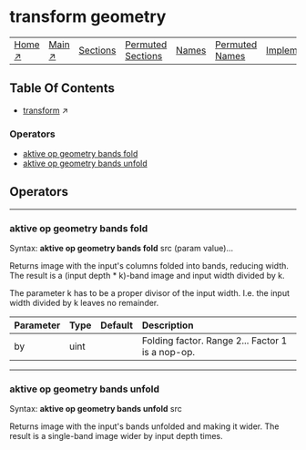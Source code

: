 # transform geometry

||||||||
|---|---|---|---|---|---|---|
|[Home ↗](../README.md)|[Main ↗](index.md)|[Sections](index.md#sectree)|[Permuted Sections](bypsections.md)|[Names](byname.md)|[Permuted Names](bypnames.md)|[Implementations](bylang.md)|

## Table Of Contents

  - [transform](transform.md) ↗


### Operators

 - [aktive op geometry bands fold](#op_geometry_bands_fold)
 - [aktive op geometry bands unfold](#op_geometry_bands_unfold)

## Operators

---
### <a name='op_geometry_bands_fold'></a> aktive op geometry bands fold

Syntax: __aktive op geometry bands fold__ src (param value)...

Returns image with the input's columns folded into bands, reducing width. The result is a (input depth * k)-band image and input width divided by k.

The parameter k has to be a proper divisor of the input width. I.e. the input width divided by k leaves no remainder.

|Parameter|Type|Default|Description|
|:---|:---|:---|:---|
|by|uint||Folding factor. Range 2... Factor 1 is a nop-op.|

---
### <a name='op_geometry_bands_unfold'></a> aktive op geometry bands unfold

Syntax: __aktive op geometry bands unfold__ src

Returns image with the input's bands unfolded and making it wider. The result is a single-band image wider by input depth times.


